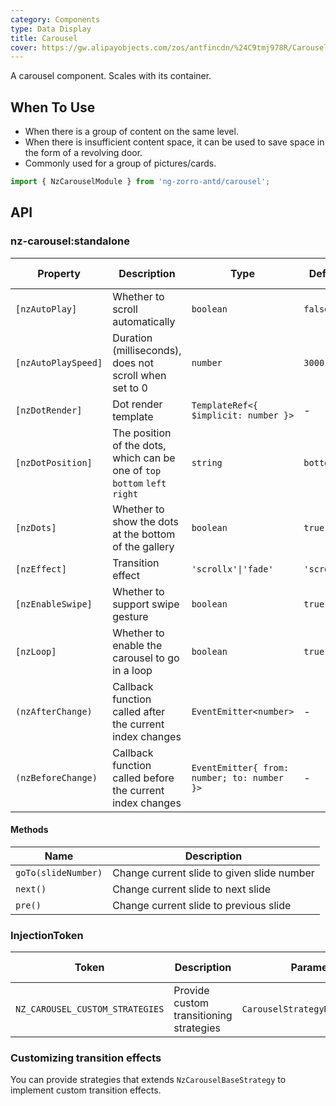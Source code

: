 ```yaml
---
category: Components
type: Data Display
title: Carousel
cover: https://gw.alipayobjects.com/zos/antfincdn/%24C9tmj978R/Carousel.svg
---
```


A carousel component. Scales with its container.

## When To Use

- When there is a group of content on the same level.
- When there is insufficient content space, it can be used to save space in the form of a revolving door.
- Commonly used for a group of pictures/cards.

```ts
import { NzCarouselModule } from 'ng-zorro-antd/carousel';
```

## API

### nz-carousel:standalone

| Property            | Description                                                                 | Type                                        | Default     | Global Config |
| ------------------- | --------------------------------------------------------------------------- | ------------------------------------------- | ----------- | ------------- |
| `[nzAutoPlay]`      | Whether to scroll automatically                                             | `boolean`                                   | `false`     | ✅            |
| `[nzAutoPlaySpeed]` | Duration (milliseconds), does not scroll when set to 0                      | `number`                                    | `3000`      | ✅            |
| `[nzDotRender]`     | Dot render template                                                         | `TemplateRef<{ $implicit: number }>`        | -           |
| `[nzDotPosition]`   | The position of the dots, which can be one of `top` `bottom` `left` `right` | `string`                                    | `bottom`    | ✅            |
| `[nzDots]`          | Whether to show the dots at the bottom of the gallery                       | `boolean`                                   | `true`      | ✅            |
| `[nzEffect]`        | Transition effect                                                           | `'scrollx'\|'fade'`                         | `'scrollx'` | ✅            |
| `[nzEnableSwipe]`   | Whether to support swipe gesture                                            | `boolean`                                   | `true`      | ✅            |
| `[nzLoop]`          | Whether to enable the carousel to go in a loop                              | `boolean`                                   | `true`      | ✅            |
| `(nzAfterChange)`   | Callback function called after the current index changes                    | `EventEmitter<number>`                      | -           |
| `(nzBeforeChange)`  | Callback function called before the current index changes                   | `EventEmitter{ from: number; to: number }>` | -           |

#### Methods

| Name                | Description                                |
| ------------------- | ------------------------------------------ |
| `goTo(slideNumber)` | Change current slide to given slide number |
| `next()`            | Change current slide to next slide         |
| `pre()`             | Change current slide to previous slide     |

### InjectionToken

| Token                           | Description                             | Parameters                       | Default Value |
| ------------------------------- | --------------------------------------- | -------------------------------- | ------------- |
| `NZ_CAROUSEL_CUSTOM_STRATEGIES` | Provide custom transitioning strategies | `CarouselStrategyRegistryItem[]` | -             |

### Customizing transition effects

You can provide strategies that extends `NzCarouselBaseStrategy` to implement custom transition effects.
